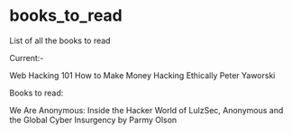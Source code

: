 # books_to_read
List of all the books to read

Current:-

Web Hacking 101
How to Make Money Hacking Ethically
Peter Yaworski

Books to read:

We Are Anonymous: Inside the Hacker World
of LulzSec, Anonymous and the Global Cyber Insurgency by Parmy Olson
